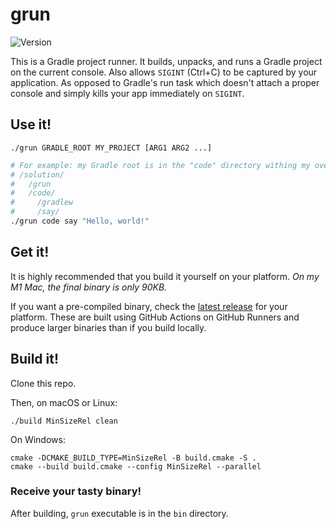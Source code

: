 # grun

![Version](https://img.shields.io/badge/Version-1.0.0-blue)

This is a Gradle project runner. It builds, unpacks, and runs a Gradle project on the current console.
Also allows `SIGINT` (Ctrl+C) to be captured by your application.
As opposed to Gradle's run task which doesn't attach a proper console and simply kills your app immediately on `SIGINT`.

## Use it!

    ./grun GRADLE_ROOT MY_PROJECT [ARG1 ARG2 ...]

```bash
# For example: my Gradle root is in the "code" directory withing my overall "solution" directory. The project I want to run is "say":
# /solution/
#   /grun
#   /code/
#     /gradlew
#     /say/
./grun code say "Hello, world!"
```

## Get it!

It is highly recommended that you build it yourself on your platform. *On my M1 Mac, the final binary is only 90KB.*

If you want a pre-compiled binary, check the [latest release](https://github.com/GlitchyByte/grun/releases) for your platform.
These are built using GitHub Actions on GitHub Runners and produce larger binaries than if you build locally.

## Build it!

Clone this repo.

Then, on macOS or Linux:

    ./build MinSizeRel clean

On Windows:

    cmake -DCMAKE_BUILD_TYPE=MinSizeRel -B build.cmake -S .
    cmake --build build.cmake --config MinSizeRel --parallel

### Receive your tasty binary!

After building, `grun` executable is in the `bin` directory.
